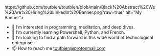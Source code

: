 <div style="position: relative; width: 100%; height: 0; padding-top: 25.0000%;<p align=”center”>
            
<img width=”200" height=”200" src="https://github.com/toutbien/toutbien/blob/main/Black%20Abstract%20We%20Are%20Hiring%20LinkedIn%20Banner.png?raw=true" alt="My Banner">


- 👀 I’m interested in programming, meditation, and deep dives.
- 🌱 I’m currently learning Powershell, Python, and French.
- 💞️ I’m looking to find a path forward in this wide world of technological enterprise.
- 📫 How to reach me toutbien@protonmail.com

<!---
toutbien/toutbien is a ✨ special ✨ repository because its `README.md` (this file) appears on your GitHub profile.
You can click the Preview link to take a look at your changes.
--->
